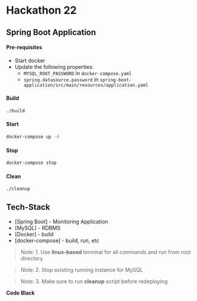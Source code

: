 # Hackathon 22
## Spring Boot Application

#### Pre-requisites

- Start docker
- Update the following properties:
    - `MYSQL_ROOT_PASSWORD` in `docker-compose.yaml`
    - `spring.datasource.password` in `spring-boot-application/src/main/resources/application.yaml`

#### Build
```sh
./build
```

#### Start
```sh
docker-compose up -d
```
#### Stop
```sh
docker-compose stop
```

#### Clean
```sh
./cleanup
```

## Tech-Stack

- [Spring Boot] - Monitoring Application
- [MySQL] - RDBMS
- [Docker] - build
- [docker-compose] - build, run, etc

> Note: 1. Use **linux-based** terminal for all commands and run from root directory

> Note: 2. Stop existing running instance for MySQL

> Note: 3. Make sure to run **cleanup** script before redeploying

**Code Black**

